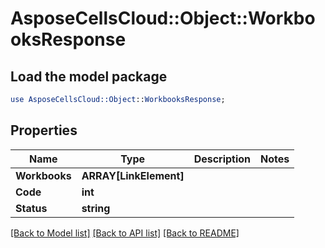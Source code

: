 # AsposeCellsCloud::Object::WorkbooksResponse 

## Load the model package
```perl
use AsposeCellsCloud::Object::WorkbooksResponse;
```

## Properties
Name | Type | Description | Notes
------------ | ------------- | ------------- | -------------
**Workbooks** | **ARRAY[LinkElement]** |  |
**Code** | **int** |  |
**Status** | **string** |  |  

[[Back to Model list]](../README.md#documentation-for-models) [[Back to API list]](../README.md#documentation-for-api-endpoints) [[Back to README]](../README.md)

